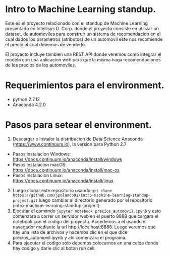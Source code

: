 # Intro to Machine Learning standup.

Este es el proyecto relacionado con el standup de Machine Learning presentado en Intellisys D. Corp. donde el proyecto consiste en utilizar un dataset, de automoviles para construir un sistema de recomendacion en el cual dados los parametros (atributos) de un automovil este nos recomiende el precio al cual debemos de venderlo.

El proyecto incluye tambien una REST API donde veremos como integrar el modelo con una aplicacion web para que la misma haga recomendaciones de los precios de los automoviles.

# Requerimientos para el environment.

  - python 2.7.12
  - Anaconda 4.2.0

# Pasos para setear el environment.

1. Descargar e instalar la distribucion de Data Science Anaconda (https://www.continuum.io), la version para Python 2.7
  * Pasos instalacion Windows: https://docs.continuum.io/anaconda/install/windows
  * Pasos instalacion macOS: https://docs.continuum.io/anaconda/install/mac-os
  * Pasos instalacion Linux: https://docs.continuum.io/anaconda/install/linux
2. Luego clonar este repositorio usando ```git clone https://github.com/jpolanco91/intro-machine-learning-standup-project.git``` luego cambiar al directorio generado por el repositorio (intro-machine-learning-standup-project).
3. Ejecutar el comando ```jupyter notebook precios_automovil.ipynb``` y esto comenzara a correr un servidor web en el puerto 8888 que cargara el notebook con el codigo del proyecto. Accedemos a el usando el navegador mediante la url http://localhost:8888. Luego veremos que hay una lista de archivos y hacemos clic en el que dice precios_automovil.ipynb y ahi comenzara el programa.
4. Para ejecutar el codigo solo debemos colocarnos en una celda donde hay codigo y darle clic al boton run cell.
